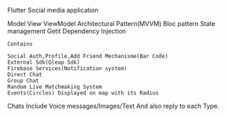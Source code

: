

Flutter Social media application

Model View ViewModel Architectural Pattern(MVVM) Bloc pattern State management Getit Dependency Injection

    Contains

    Social Auth,Profile,Add Friend Mechanisme(Bar Code)
    External Sdk(Gleap Sdk)
    Firebase Services(Notification system)
    Direct Chat
    Group Chat
    Random Live Matchmaking System
    Events(Circles) Displayed on map with its Radius

Chats Include Voice messages/Images/Text And also reply to each Type.
